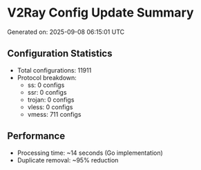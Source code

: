 # V2Ray Config Update Summary
Generated on: 2025-09-08 06:15:01 UTC

## Configuration Statistics
- Total configurations: 11911
- Protocol breakdown:
  - ss: 0 configs
  - ssr: 0 configs
  - trojan: 0 configs
  - vless: 0 configs
  - vmess: 711 configs

## Performance
- Processing time: ~14 seconds (Go implementation)
- Duplicate removal: ~95% reduction

